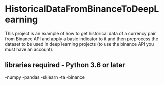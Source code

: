 # HistoricalDataFromBinanceToDeepLearning

This project is an example of how to get historical data of a currency pair from Binance API and apply a basic indicator to it and then preprocess the dataset to be used in deep learning projects (to use the binance API you must have an account).


## libraries required - Python 3.6 or later

-numpy
-pandas
-sklearn
-ta
-binance



